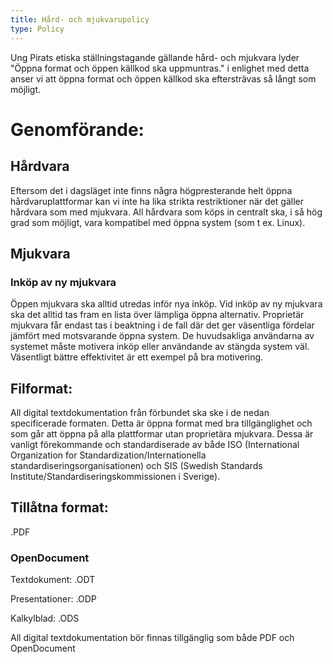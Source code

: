 ```yaml
---
title: Hård- och mjukvarupolicy
type: Policy
---
```

Ung Pirats etiska ställningstagande gällande hård- och mjukvara lyder "Öppna format och öppen källkod ska uppmuntras." i enlighet med detta anser vi att öppna format och öppen källkod ska eftersträvas så långt som möjligt.

# Genomförande:
## Hårdvara
Eftersom det i dagsläget inte finns några högpresterande helt öppna hårdvaruplattformar kan vi inte ha lika strikta restriktioner när det gäller hårdvara som med mjukvara.
All hårdvara som köps in centralt ska, i så hög grad som möjligt, vara kompatibel med öppna system (som t ex. Linux).

## Mjukvara
### Inköp av ny mjukvara
Öppen mjukvara ska alltid utredas inför nya inköp. Vid inköp av ny mjukvara ska det alltid tas fram en lista över lämpliga öppna alternativ. Proprietär mjukvara får endast tas i beaktning i de fall där det ger väsentliga fördelar jämfört med motsvarande öppna system. De huvudsakliga användarna av systemet måste motivera inköp eller användande av stängda system väl. Väsentligt bättre effektivitet är ett exempel på bra motivering.

## Filformat:
All digital textdokumentation från förbundet ska ske i de nedan specificerade formaten. Detta är öppna format med bra tillgänglighet och som går att öppna på alla plattformar utan proprietära mjukvara. Dessa är vanligt förekommande och standardiserade av både ISO (International Organization for Standardization/Internationella standardiseringsorganisationen) och SIS (Swedish Standards Institute/Standardiseringskommissionen i Sverige).

## Tillåtna format:
.PDF

### OpenDocument
Textdokument: .ODT

Presentationer: .ODP

Kalkylblad: .ODS

All digital textdokumentation bör finnas tillgänglig som både PDF och OpenDocument
